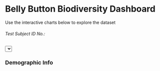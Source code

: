 <!DOCTYPE html>
<html lang="en">

<head>
  <meta charset="UTF-8">
  <meta name="viewport" content="width=device-width, initial-scale=1.0">
  <meta http-equiv="X-UA-Compatible" content="ie=edge">
  <title>Bellybutton Biodiversity</title>
  <link href="https://cdn.jsdelivr.net/npm/bootstrap@5.3.2/dist/css/bootstrap.min.css" rel="stylesheet"
    integrity="sha384-T3c6CoIi6uLrA9TneNEoa7RxnatzjcDSCmG1MXxSR1GAsXEV/Dwwykc2MPK8M2HN" crossorigin="anonymous">
  <style>
    /* CSS styles for the demographic info */
    #sample-metadata {
      font-size: 14px; /* Adjust the font size */
    }

    #sample-metadata p {
      margin: 5px 0; /* Add some margin between paragraphs */
    }

    .card-title {
      font-size: 18px; /* Adjust the font size of the card title */
      font-weight: bold; /* Make the card title bold */
    }
  </style>
</head>

<body>

  <div class="container">
    <div class="row">
      <div class="col-md-12 p-5 text-center bg-light">
        <h1>Belly Button Biodiversity Dashboard</h1>
        <p>Use the interactive charts below to explore the dataset</p>
      </div>
    </div>
    <div class="row">
      <div class="col-md-2">
        <div class="card card-body bg-light">
          <h6>Test Subject ID No.:</h6>
          <select id="selDataset" onchange="updateDashboard(this.value)"></select>
        </div>
        <div class="card card-primary">
          <div class="card-header">
            <h4 class="card-title">Demographic Info</h4> <!-- Apply styles to this element -->
          </div>
          <div id="sample-metadata" class="card-body"></div>
        </div>
      </div>
      <div class="col-md-5">
        <div id="bar-chart"></div>
      </div>
      <div class="col-md-5">
        <div id="bubble-chart"></div>
      </div>
    </div>
  </div>

  <script src="https://d3js.org/d3.v7.min.js"></script>
  <script src="https://cdn.plot.ly/plotly-latest.min.js"></script>
  <script>
    function updateDashboard(selectedID) {
      d3.json("https://2u-data-curriculum-team.s3.amazonaws.com/dataviz-classroom/v1.1/14-Interactive-Web-Visualizations/02-Homework/samples.json").then(function (data) {
        var sample = data.samples.find(sample => sample.id === selectedID);
        var metadata = data.metadata.find(metadata => metadata.id === parseInt(selectedID));

        // Update bar chart
        var barChart = document.getElementById('bar-chart');
        var top10Samples = sample.sample_values.slice(0, 10);
        var top10OtuIds = sample.otu_ids.slice(0, 10).map(id => `OTU ${id}`);
        var top10OtuLabels = sample.otu_labels.slice(0, 10);

        Plotly.newPlot(barChart, [{
          x: top10Samples,
          y: top10OtuIds,
          text: top10OtuLabels,
          type: 'bar',
          orientation: 'h'
        }]);

        // Update bubble chart
        var bubbleChart = document.getElementById('bubble-chart');
        Plotly.newPlot(bubbleChart, [{
          x: sample.otu_ids,
          y: sample.sample_values,
          text: sample.otu_labels,
          mode: 'markers',
          marker: {
            size: sample.sample_values,
            color: sample.otu_ids,
            colorscale: 'Earth'
          }
        }]);

        // Update sample metadata
        var metadataDiv = d3.select("#sample-metadata");
        metadataDiv.selectAll("*").remove(); // Clear previous metadata
        Object.entries(metadata).forEach(([key, value]) => {
          metadataDiv.append("p").text(`${key}: ${value}`);
        });
      }).catch(function (error) {
        console.log(error);
      });
    }

    function populateDropdown(data) {
      var dropdown = document.getElementById('selDataset');
      dropdown.innerHTML = ''; // Clear existing options

      // Populate dropdown with options
      data.names.forEach(function (name) {
        var option = document.createElement('option');
        option.text = name;
        option.value = name;
        dropdown.appendChild(option);
      });
    }

    // Load initial data
    d3.json("https://2u-data-curriculum-team.s3.amazonaws.com/dataviz-classroom/v1.1/14-Interactive-Web-Visualizations/02-Homework/samples.json").then(function (data) {
      populateDropdown(data);
      updateDashboard(data.names[0]); // Load initial data
    }).catch(function (error) {
      console.log(error);
    });
  </script>

</body>

</html>


